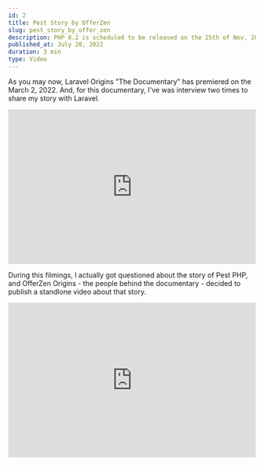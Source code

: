 ```yaml
---
id: 2
title: Pest Story by OfferZen
slug: pest_story_by_offer_zen
description: PHP 8.2 is scheduled to be released on the 25th of Nov, 2021. Of course, meanwhile, you may test the new features, syntax changes, and other improvements in your local environment.
published_at: July 20, 2022
duration: 3 min
type: Video
---
```


As you may now, Laravel Origins "The Documentary" has premiered on the March 2, 2022. And, for this documentary, I've was interview two times to share my story with Laravel.

<iframe width="100%" height="315" src="https://www.youtube.com/embed/127ng7botO4" title="YouTube video player" frameborder="0" allow="accelerometer; autoplay; clipboard-write; encrypted-media; gyroscope; picture-in-picture" allowfullscreen></iframe>

During this filmings, I actually got questioned about the story of Pest PHP, and 
OfferZen Origins - the people behind the documentary - decided to publish a standlone video about that story.

<iframe width="100%" height="315" src="https://www.youtube.com/embed/TdtJluPnl6E" title="YouTube video player" frameborder="0" allow="accelerometer; autoplay; clipboard-write; encrypted-media; gyroscope; picture-in-picture" allowfullscreen></iframe>
